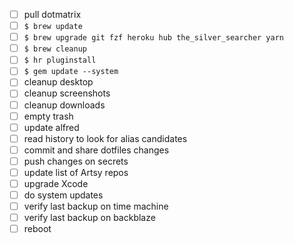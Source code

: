 * [ ] pull dotmatrix
* [ ] `$ brew update`
* [ ] `$ brew upgrade git fzf heroku hub the_silver_searcher yarn`
* [ ] `$ brew cleanup`
* [ ] `$ hr pluginstall`
* [ ] `$ gem update --system`
* [ ] cleanup desktop
* [ ] cleanup screenshots
* [ ] cleanup downloads
* [ ] empty trash
* [ ] update alfred
* [ ] read history to look for alias candidates
* [ ] commit and share dotfiles changes
* [ ] push changes on secrets
* [ ] update list of Artsy repos
* [ ] upgrade Xcode
* [ ] do system updates
* [ ] verify last backup on time machine
* [ ] verify last backup on backblaze
* [ ] reboot
